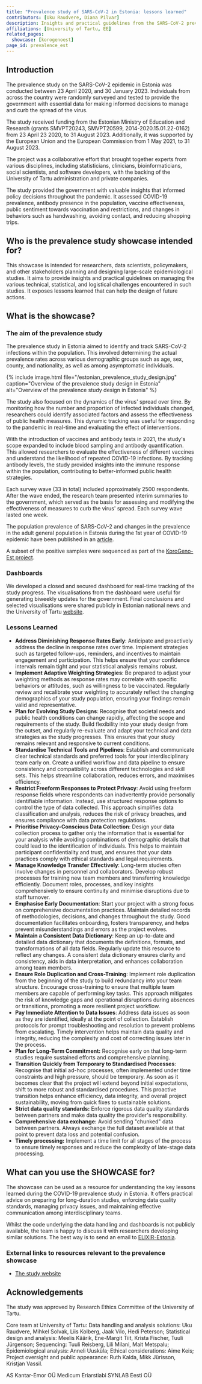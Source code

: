 ```yaml
---
title: "Prevalence study of SARS-CoV-2 in Estonia: lessons learned"
contributors: [Uku Raudvere, Diana Pilvar]
description: Insights and practical guidelines from the SARS-CoV-2 prevalence study in Estonia (2020-2023).
affiliations: [University of Tartu, EE]
related_pages:
  showcase: [korogenoest]
page_id: prevalence_est
---
```


## Introduction

The prevalence study on the SARS-CoV-2 epidemic in Estonia was conducted between 23 April 2020, and 30 January 2023. Individuals from across the country were randomly surveyed and tested to provide the government with essential data for making informed decisions to manage and curb the spread of the virus. 

The study received funding from the Estonian Ministry of Education and Research (grants SMVPT20243, SMVPT20599, 2014-2020.15.01.22-0162) from 23 April 23 2020, to 31 August 2023. Additionally, it was supported by the European Union and the European Commission from 1 May 2021, to 31 August 2023.

The project was a collaborative effort that brought together experts from various disciplines, including statisticians, clinicians, bioinformaticians, social scientists, and software developers, with the backing of the University of Tartu administration and private companies.

The study provided the government with valuable insights that informed policy decisions throughout the pandemic. It assessed COVID-19 prevalence, antibody presence in the population, vaccine effectiveness, public sentiment towards vaccination and restrictions, and changes in behaviors such as handwashing, avoiding contact, and reducing shopping trips.


## Who is the prevalence study showcase intended for?

This showcase is intended for researchers, data scientists, policymakers, and other stakeholders planning and designing large-scale epidemiological studies. It aims to provide insights and practical guidelines on managing the various technical, statistical, and logistical challenges encountered in such studies. It exposes lessons learned that can help the design of future actions.


## What is the showcase?

### The aim of the prevalence study

The prevalence study in Estonia aimed to identify and track SARS-CoV-2 infections within the population. This involved determining the actual prevalence rates across various demographic groups such as age, sex, county, and nationality, as well as among asymptomatic individuals.

{% include image.html file="/estonian_prevalence_study_design.jpg" caption="Overview of the prevalence study design in Estonia" alt="Overview of the prevalence study design in Estonia" %}

The study also focused on the dynamics of the virus' spread over time. By monitoring how the number and proportion of infected individuals changed, researchers could identify associated factors and assess the effectiveness of public health measures. This dynamic tracking was useful for responding to the pandemic in real-time and evaluating the effect of interventions.

With the introduction of vaccines and antibody tests in 2021, the study's scope expanded to include blood sampling and antibody quantification. This allowed researchers to evaluate the effectiveness of different vaccines and understand the likelihood of repeated COVID-19 infections. By tracking antibody levels, the study provided insights into the immune response within the population, contributing to better-informed public health strategies.

Each survey wave (33 in total) included approximately 2500 respondents. After the wave ended, the research team presented interim summaries to the government, which served as the basis for assessing and modifying the effectiveness of measures to curb the virus' spread. Each survey wave lasted one week. 

The population prevalence of SARS-CoV-2 and changes in the prevalence in the adult general population in Estonia during the 1st year of COVID-19 epidemic have been published in an [article](https://doi.org/10.1016/j.puhe.2022.02.004).

A subset of the positive samples were sequenced as part of the [KoroGeno-Est project](https://www.infectious-diseases-toolkit.org/showcase/korogenoest.html).


### Dashboards

We developed a closed and secured dashboard for real-time tracking of the study progress. The visualisations from the dashboard were useful for generating biweekly updates for the government.
Final conclusions and selected visualisations were shared publicly in Estonian national news and the University of Tartu [website](https://ut.ee/en/content/study-prevalence-coronavirus-estonia).


### Lessons Learned


- **Address Diminishing Response Rates Early**: Anticipate and proactively address the decline in response rates over time. Implement strategies such as targeted follow-ups, reminders, and incentives to maintain engagement and participation. This helps ensure that your confidence intervals remain tight and your statistical analysis remains robust.
- **Implement Adaptive Weighting Strategies**: Be prepared to adjust your weighting methods as response rates may correlate with specific behaviors or attitudes, such as willingness to be vaccinated. Regularly review and recalibrate your weighting to accurately reflect the changing demographics of your study population, ensuring your findings remain valid and representative.
- **Plan for Evolving Study Designs**: Recognise that societal needs and public health conditions can change rapidly, affecting the scope and requirements of the study. Build flexibility into your study design from the outset, and regularly re-evaluate and adapt your technical and data strategies as the study progresses. This ensures that your study remains relevant and responsive to current conditions.
- **Standardise Technical Tools and Pipelines**: Establish and communicate clear technical standards and preferred tools for your interdisciplinary team early on. Create a unified workflow and data pipeline to ensure consistency and compatibility across different technologies and skill sets. This helps streamline collaboration, reduces errors, and maximises efficiency.
- **Restrict Freeform Responses to Protect Privacy**: Avoid using freeform response fields where respondents can inadvertently provide personally identifiable information. Instead, use structured response options to control the type of data collected. This approach simplifies data classification and analysis, reduces the risk of privacy breaches, and ensures compliance with data protection regulations.
- **Prioritise Privacy-Conscious Data Collection**: Design your data collection process to gather only the information that is essential for your analysis while avoiding combinations of demographic details that could lead to the identification of individuals. This helps to maintain participant confidentiality and trust, and ensures that your data practices comply with ethical standards and legal requirements.
- **Manage Knowledge Transfer Effectively**: Long-term studies often involve changes in personnel and collaborators. Develop robust processes for training new team members and transferring knowledge efficiently. Document roles, processes, and key insights comprehensively to ensure continuity and minimise disruptions due to staff turnover.
- **Emphasise Early Documentation**: Start your project with a strong focus on comprehensive documentation practices. Maintain detailed records of methodologies, decisions, and changes throughout the study. Good documentation facilitates onboarding, fosters transparency, and helps prevent misunderstandings and errors as the project evolves.
- **Maintain a Consistent Data Dictionary**: Keep an up-to-date and detailed data dictionary that documents the definitions, formats, and transformations of all data fields. Regularly update this resource to reflect any changes. A consistent data dictionary ensures clarity and consistency, aids in data interpretation, and enhances collaboration among team members.
- **Ensure Role Duplication and Cross-Training**: Implement role duplication from the beginning of the study to build redundancy into your team structure. Encourage cross-training to ensure that multiple team members are capable of performing key tasks. This approach mitigates the risk of knowledge gaps and operational disruptions during absences or transitions, promoting a more resilient project workflow.
- **Pay Immediate Attention to Data Issues**: Address data issues as soon as they are identified, ideally at the point of collection. Establish protocols for prompt troubleshooting and resolution to prevent problems from escalating. Timely intervention helps maintain data quality and integrity, reducing the complexity and cost of correcting issues later in the process.
- **Plan for Long-Term Commitment:** Recognise early on that long-term studies require sustained efforts and comprehensive planning.
- **Transition Quickly from Temporary to Standardised Processes**: Recognise that initial ad-hoc processes, often implemented under time constraints and high pressure, should be temporary. As soon as it becomes clear that the project will extend beyond initial expectations, shift to more robust and standardised procedures. This proactive transition helps enhance efficiency, data integrity, and overall project sustainability, moving from quick fixes to sustainable solutions.
- **Strict data quality standards:** Enforce rigorous data quality standards between partners and make data quality the provider's responsibility.
- **Comprehensive data exchange:** Avoid sending "chunked" data between partners. Always exchange the full dataset available at that point to prevent data loss and potential confusion.
- **Timely processing:** Implement a time limit for all stages of the process to ensure timely responses and reduce the complexity of late-stage data processing.


## What can you use the SHOWCASE for?

The showcase can be used as a resource for understanding the key lessons learned during the COVID-19 prevalence study in Estonia. It offers practical advice on preparing for long-duration studies, enforcing data quality standards, managing privacy issues, and maintaining effective communication among interdisciplinary teams. 

Whilst the code underlying the data handling and dashboards is not publicly available, the team is happy to discuss it with researchers developing similar solutions. The best way is to send an email to [ELIXIR-Estonia](elixir@ut.ee).

### External links to resources relevant to the prevalence showcase

- [The study website](https://ut.ee/en/content/study-prevalence-coronavirus-estonia)


## Acknowledgements

The study was approved by Research Ethics Committee of the University of Tartu.

Core team at University of Tartu: Data handling and analysis solutions: Uku Raudvere, Mihkel Solvak, Liis Kolberg, Jaak Vilo, Hedi Peterson; Statistical design and analysis: Meelis Käärik, Ene-Margit Tiit, Krista Fischer, Tuuli Jürgenson; Sequencing: Tuuli Reisberg, Lili Milani, Mait Metspalu; Epidemiological analysis: Anneli Uusküla; Ethical considerations: Aime Keis; Project oversight and public appearance: Ruth Kalda, Mikk Jürisson, Kristjan Vassil.

AS Kantar-Emor 
OÜ Medicum Eriarstiabi 
SYNLAB Eesti OÜ


